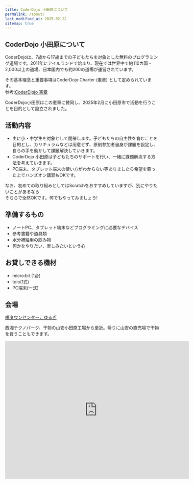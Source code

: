 ```yaml
---
title: CoderDojo 小田原について
permalink: /about/
last_modified_at: 2025-02-22
sitemap: true
---
```


## CoderDojo 小田原について
CoderDojoは、7歳から17歳までの子どもたちを対象とした無料のプログラミング道場です。2011年にアイルランドで始まり、現在では世界中で約110カ国・2,000以上の道場、日本国内でも約200の道場が運営されています。  

その基本理念と重要事項はCoderDojo Charter (憲章) として定められています。  
参考:[CoderDjojo 憲章](https://coderdojo.jp/docs/charter)
  
CoderDojo小田原はこの憲章に賛同し、2025年2月に小田原市で活動を行うことを目的として設立されました。  
  
## 活動内容

- 主に小・中学生を対象として開催します。子どもたちの自主性を育むことを目的とし、カリキュラムなどは用意せず、原則参加者自身が課題を設定し、自らの手を動かして課題解決していきます。  
- CoderDojo 小田原は子どもたちのサポートを行い、一緒に課題解決する方法を考えていきます。
- PC端末、タブレット端末の使い方がわからない等ありましたら希望を募った上でハンズオン講習もOKです。
  
なお、初めての取り組みとしてはScratchをおすすめしていますが、別にやりたいことがあるなら  
そちらで全然OKです。何でもやってみましょう!  
  
## 準備するもの
- ノートPC、タブレット端末などプログラミングに必要なデバイス    
- 参考書籍や道具類  
- 水分補給用の飲み物
- 何かをやりたい、楽しみたいという心  
 

## お貸しできる機材
- micro:bit (1台)
- toio(1式)
- PC端末(一式)



## 会場

[橘タウンセンターこゆるぎ](https://www.city.odawara.kanagawa.jp/public-i/t-center/koyurugi/)  

西湘テクノパーク、干物の山安小田原工場から至近。帰りに山安の直売場で干物を買うこともできます。

<iframe src="https://www.google.com/maps/embed?pb=!1m14!1m8!1m3!1d814.1323140104175!2d139.2276698!3d35.2928286!3m2!1i1024!2i768!4f13.1!3m3!1m2!1s0x6019af0e77ded28f%3A0x714edbea68f007b3!2z5qmY44K_44Km44Oz44K744Oz44K_44O844GT44KG44KL44GO!5e0!3m2!1sja!2sjp!4v1738553939115!5m2!1sja!2sjp" width="600" height="450" style="border:0;" allowfullscreen="" loading="lazy" referrerpolicy="no-referrer-when-downgrade"></iframe>
